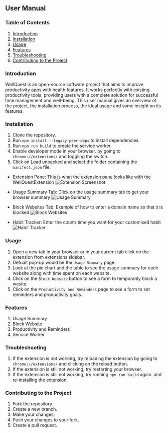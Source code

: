 ## User Manual

### Table of Contents
1. [Introduction](#Introduction)
2. [Installation](#Installation)
3. [Usage](#Usage)
4. [Features](#Features)
5. [Troubleshooting](#Troubleshooting)
6. [Contributing to the Project](#Contributing-to-the-Project)

### Introduction
WellQuest is an open-source software project that aims to improve productivity apps with health features. It works perfectly with existing productivity tools, providing users with a complete solution for successful time management and well-being. This user manual gives an overview of the project, the installation process, the ideal usage and some insight on its features.

### Installation

1. Clone the repository.
2. Run `npm install --legacy-peer-deps` to install dependencies.
3. Run `npm run build` to create the service worker.
4. Enable developer mode in your browser. by going to `chrome://extensions/` and toggling the switch.
5. Click on Load unpacked and select the folder containing the `manifest.json` file.

- Extension Pane:
This is what the extension pane looks like with the WellQuestExtension 
![Extension Screenshot](https://github.com/10ap/WellQuest/blob/master/src/userManualScreenshots/Extensions.png)

- Usage Summary Tab:
Click on the usage summary tab to get your browser summary 
![Usage Summary](https://github.com/10ap/WellQuest/blob/master/src/userManualScreenshots/UsageSummary.png)

- Block Websites Tab:
Example of how to enter a domain name so that it is blocked
![Block Websites](https://github.com/10ap/WellQuest/blob/master/src/userManualScreenshots/BlockWebsite.png)

- Habit Tracker:
Enter the count/ time you want for your customised habit
![Habit Tracker](https://github.com/10ap/WellQuest/blob/master/src/userManualScreenshots/HabitTracker.png)

### Usage

1. Open a new tab in your browser or in your current tab click on the extension from extensions sidebar.
2. Defualt pop-up would be the `Usage Summary` page.
3. Look at the pie chart and the table to see the usage summary for each website along with time spent on each website.
4. Click on the `Block Website` button to see a form to temporarily block a wesite.
5. Click on the `Productivity and Reminders` page to see a form to set reminders and productivity goals.

### Features

1. Usage Summary
2. Block Website
3. Productivity and Reminders
4. Service Worker


### Troubleshooting
1. If the extension is not working, try reloading the extension by going to `chrome://extensions/` and clicking on the reload button.
2. If the extension is still not working, try restarting your browser.
3. If the extension is still not working, try running `npm run build` again. and re-installing the extension.


### Contributing to the Project
1. Fork the repository.
2. Create a new branch.
3. Make your changes.
4. Push your changes to your fork.
5. Create a pull request.
